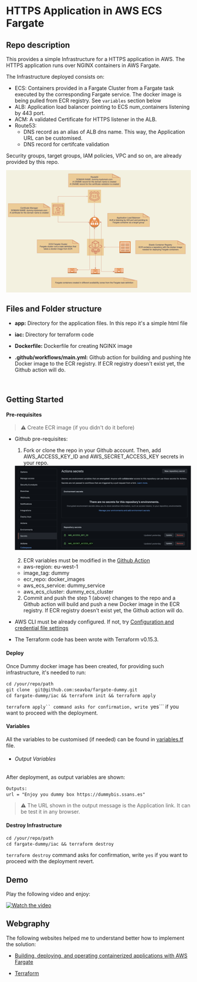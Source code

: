 # <b>HTTPS Application in AWS ECS Fargate</b>

## <b>Repo description</b>

This provides a simple Infrastructure for a HTTPS application in AWS. The HTTPS application runs over NGINX containers in AWS Fargate.

The Infrastructure deployed consists on:

- ECS: Containers provided in a Fargate Cluster from a Fargate task executed by the corresponding Fargate service. The docker image is being pulled from ECR registry. See ```variables``` section below
- ALB: Application load balancer pointing to ECS num_containers listening by 443 port.
- ACM: A validated Certificate for HTTPS listener in the ALB.
- Route53:
    - DNS record as an alias of ALB dns name. This way, the Application URL can be customised.
    - DNS record for certifcate validation

Security groups, target groups, IAM policies, VPC and so on, are already provided by this repo.

<img src="./images/diagram.png" alt="Diagram" />
<br/>

## Files and Folder structure

- <b>app:</b> Directory for the application files. In this repo it's a simple html file

- <b>iac:</b> Directory for terraform code

- <b>Dockerfile:</b> Dockerfile for creating NGINX image

- <b>.github/workflows/main.yml:</b> Github action for building and pushing hte Docker image to the ECR registry. If ECR registry doesn't exist yet, the Github action will do.
<br/>

## Getting Started

#### Pre-requisites
> :warning: Create ECR image (if you didn't do it before)

- Github pre-requisites:

  1. Fork or clone the repo in your Github account. Then, add AWS_ACCESS_KEY_ID and AWS_SECRET_ACCESS_KEY secrets in your repo.
  <img src="./images/secrets.png" alt="Secrets" />
  <br/><br/>

  2. ECR variables must be modified in the [Github Action](https://github.com/seavba/fargate-dummy/blob/main/.github/workflows/main.yml#L7-L10)
    - aws-region: eu-west-1
    - image_tag: dummy
    - ecr_repo: docker_images
    - aws_ecs_service: dummy_service
    - aws_ecs_cluster: dummy_ecs_cluster <br/>

  2. Commit and push the step 1 (above) changes to the repo and a Github action will build and push a new Docker image in the ECR registry. If ECR registry doesn't exist yet, the Github action will do.

- AWS CLI must be already configured. If not, try [Configuration and credential file settings](https://docs.aws.amazon.com/cli/latest/userguide/cli-configure-files.html)

- The Terraform code has been wrote with Terraform v0.15.3.


#### Deploy

Once Dummy docker image has been created, for providing such infrastructure, it's needed to run:

```
cd /your/repo/path
git clone  git@github.com:seavba/fargate-dummy.git
cd fargate-dummy/iac && terraform init && terraform apply
```
```terraform apply`` command asks for confirmation, write ```yes``` if you want to proceed with the deployment.


#### Variables
All the variables to be customised (if needed) can be found in [variables.tf](https://github.com/seavba/fargate-dummy/blob/master/variables.tf) file.


- ###### Output Variables
After deployment, as output variables are shown:
```
Outputs:
url = "Enjoy you dummy box https://dummybis.ssans.es"
```
> :warning: The URL shown in the output message is the Application link. It can be test it in any browser.


#### Destroy Infrastructure

```
cd /your/repo/path
cd fargate-dummy/iac && terraform destroy
```
```terraform destroy``` command asks for confirmation, write ```yes``` if you want to proceed with the deployment revert.


## Demo

Play the following video and enjoy:

[![Watch the video](https://img.youtube.com/vi/1zc09DMztMI/0.jpg)](https://www.youtube.com/watch?v=1zc09DMztMI)


## Webgraphy

The following websites helped me to understand better how to implement the solution:

- [Building, deploying, and operating containerized applications with AWS Fargate](https://aws.amazon.com/es/blogs/compute/building-deploying-and-operating-containerized-applications-with-aws-fargate/)

- [Terraform](https://www.terraform.io/)
